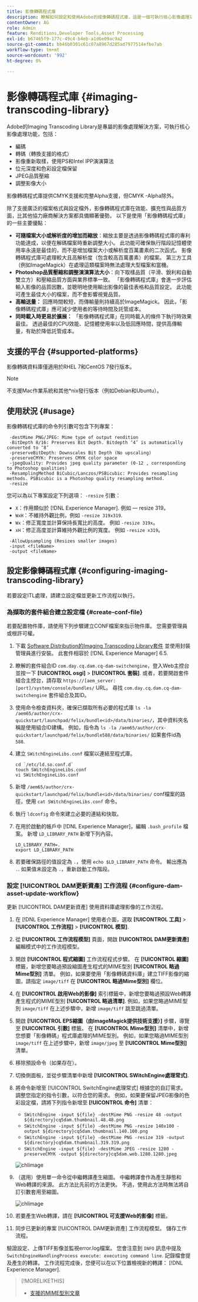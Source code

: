 ```yaml
---
title: 影像轉碼程式庫
description: 瞭解如何設定和使用Adobe的成像轉碼程式庫，這是一個可執行核心影像處理功能（包括編碼、轉碼、影像重新取樣和影像大小調整）的影像處理解決方案。
contentOwner: AG
role: Admin
feature: Renditions,Developer Tools,Asset Processing
exl-id: b67465f9-177c-49c4-b4eb-a1d6e09ac9a2
source-git-commit: bb46b0301c61c07a8967d285ad7977514efbe7ab
workflow-type: tm+mt
source-wordcount: '992'
ht-degree: 0%

---
```


# 影像轉碼程式庫 {#imaging-transcoding-library}

Adobe的Imaging Transcoding Library是專屬的影像處理解決方案，可執行核心影像處理功能，包括：

* 編碼
* 轉碼（轉換支援的格式）
* 影像重新取樣，使用PS和Intel IPP演演算法
* 位元深度和色彩設定檔保留
* JPEG品質壓縮
* 調整影像大小

影像轉碼程式庫提供CMYK支援和完整Alpha支援，但CMYK -Alpha除外。

除了支援廣泛的檔案格式與設定檔外，影像轉碼程式庫在效能、擴充性與品質方面，比其他協力廠商解決方案都具備顯著優勢。 以下是使用「影像轉碼程式庫」的一些主要優點：

* **可隨檔案大小或解析度的增加而縮放**：縮放主要是透過影像轉碼程式庫的專利功能達成，以便在解碼檔案時重新調整大小。 此功能可確保執行階段記憶體使用率永遠是最佳的，而不是增加檔案大小或解析度百萬畫素的二次函式。 影像轉碼程式庫可處理較大且高解析度（包含較高百萬畫素）的檔案。 第三方工具（例如ImageMagick）在處理這類檔案時無法處理大型檔案和當機。
* **Photoshop品質壓縮和調整演演算法大小**：向下取樣品質（平滑、銳利和自動雙立方）和壓縮品質方面與業界標準一致。 「影像轉碼程式庫」會進一步評估輸入影像的品質因數，並聰明地使用輸出影像的最佳表格和品質設定。 此功能可產生最佳大小的檔案，而不會影響視覺品質。
* **高輸送量：** 回應時間較短，而傳輸量則持續高於ImageMagick。 因此，「影像轉碼程式庫」應可減少使用者的等待時間及託管成本。
* **同時載入時更易於擴展：** 「影像轉碼程式庫」在同時載入的條件下執行時效果最佳。 透過最佳的CPU效能、記憶體使用率以及低回應時間，提供高傳輸量，有助於降低託管成本。

## 支援的平台 {#supported-platforms}

影像轉碼資料庫僅適用於RHEL 7和CentOS 7發行版本。

>[!NOTE]
>
>不支援Mac作業系統和其他*nix發行版本（例如Debian和Ubuntu）。

## 使用狀況 {#usage}

影像轉碼程式庫的命令列引數可包含下列專案：

```shell
 -destMime PNG/JPEG: Mime type of output rendition
 -BitDepth 8/16: Preserves Bit Depth. Bitdepth ‘4’ is automatically converted to ‘8’
 -preserveBitDepth: Downscales Bit Depth (No upscaling)
 -preserveCMYK: Preserves CMYK color space
 -jpegQuality: Provides jpeg quality parameter (0-12 , corresponding to Photoshop qualities)
 -ResamplingMethod BiCubic/Lanczos/PSBicubic: Provides resampling methods. PSBicubic is a Photoshop quality resampling method.
 -resize
```

您可以為以下專案設定下列選項： `-resize` 引數：

* `X`：作用類似於 [!DNL Experience Manager]. 例如 — resize 319。
* `WxH`：不維持外觀比例，例如 `-resize 319x319`.
* `Wx`：修正寬度並計算保持長寬比的高度。 例如 `-resize 319x`。
* `xH`：修正高度並計算維持外觀比例的寬度。 例如 `-resize x319`。

```shell
 -AllowUpsampling (Resizes smaller images)
 -input <fileName>
 -output <fileName>
```

## 設定影像轉碼程式庫 {#configuring-imaging-transcoding-library}

若要設定ITL處理，請建立設定檔並更新工作流程以執行。

### 為擷取的套件組合建立設定檔 {#create-conf-file}

若要配置物件庫，請使用下列步驟建立CONF檔案來指示物件庫。 您需要管理員或根許可權。

1. 下載 [Software Distribution的Imaging Transcoding Library套件](https://experience.adobe.com/#/downloads/content/software-distribution/en/aem.html?package=/content/software-distribution/en/details.html/content/dam/aem/public/adobe/packages/aem630/product/assets/aem-assets-imaging-transcoding-library-pkg) 並使用封裝管理員進行安裝。 此套件相容於 [!DNL Experience Manager] 6.5.

1. 瞭解的套件組合ID `com.day.cq.dam.cq-dam-switchengine`，登入Web主控台並按一下 **[!UICONTROL osgi]** > **[!UICONTROL 套裝]**. 或者，若要開啟套件組合主控台，請存取 `https://[aem_server:[port]/system/console/bundles/` URL。 尋找 `com.day.cq.dam.cq-dam-switchengine` 套件組合及其ID。

1. 使用命令檢查資料夾，確保已擷取所有必要的程式庫 `ls -la /aem65/author/crx-quickstart/launchpad/felix/bundle<id>/data/binaries/`，其中資料夾名稱是使用組合ID建構。 例如，指令為 `ls -la /aem65/author/crx-quickstart/launchpad/felix/bundle588/data/binaries/` 如果套件id為 `588`.

1. 建立 `SWitchEngineLibs.conf` 檔案以連結至程式庫。

   ```shell
   cd `/etc/ld.so.conf.d`
   touch SWitchEngineLibs.conf
   vi SWitchEngineLibs.conf
   ```

1. 新增 `/aem65/author/crx-quickstart/launchpad/felix/bundle<id>/data/binaries/` conf檔案的路徑，使用 `cat SWitchEngineLibs.conf` 命令。

1. 執行 `ldconfig` 命令來建立必要的連結和快取。

1. 在用於啟動的帳戶中 [!DNL Experience Manager]，編輯 `.bash_profile` 檔案。 新增 `LD_LIBRARY_PATH` 新增下列內容。

   ```shell
   LD_LIBRARY_PATH=.
   export LD_LIBRARY_PATH
   ```

1. 若要確保路徑的值設定為 `.`，使用 `echo $LD_LIBRARY_PATH` 命令。 輸出應為 `.`. 如果值未設定為 `.`，重新啟動工作階段。

### 設定 [!UICONTROL DAM更新資產] 工作流程 {#configure-dam-asset-update-workflow}

更新 [!UICONTROL DAM更新資產] 使用資料庫處理影像的工作流程。

1. 在 [!DNL Experience Manager] 使用者介面，選取 **[!UICONTROL 工具]** > **[!UICONTROL 工作流程]** > **[!UICONTROL 模型]**.

1. 從 **[!UICONTROL 工作流程模型]** 頁面，開啟 **[!UICONTROL DAM更新資產]** 編輯模式中的工作流程模型。

1. 開啟 **[!UICONTROL 程式縮圖]** 工作流程程式步驟。 在 **[!UICONTROL 縮圖]** 標籤，新增您要略過預設縮圖產生程式的MIME型別 **[!UICONTROL 略過Mime型別]** 清單。
例如，如果要使用「影像轉碼資料庫」建立TIFF影像的縮圖，請指定 `image/tiff` 在 **[!UICONTROL 略過Mime型別]** 欄位。

1. 在 **[!UICONTROL 啟用Web的影像]** 索引標籤中，新增您要略過預設Web轉譯產生程式的MIME型別 **[!UICONTROL 略過清單]**. 例如，如果您略過MIME型別 `image/tiff` 在上述步驟中，新增 `image/tiff` 跳至跳過清單。

1. 開啟 **[!UICONTROL EPS縮圖（由ImageMagick提供技術支援）]** 步驟，導覽至 **[!UICONTROL 引數]** 標籤。 在 **[!UICONTROL Mime型別]** 清單中，新增您想要「影像轉碼」程式庫處理的MIME型別。 例如，如果您略過MIME型別 `image/tiff` 在上述步驟中，新增 `image/jpeg` 至 **[!UICONTROL Mime型別]** 清單。

1. 移除預設命令（如果存在）。

1. 切換側面板，並從步驟清單中新增 **[!UICONTROL SWitchEngine處理常式]**.

1. 將命令新增至 [!UICONTROL SwitchEngine處理常式] 根據您的自訂需求。 調整您指定的指令引數，以符合您的需求。 例如，如果要保留JPEG影像的色彩設定檔，請將下列指令新增至 **[!UICONTROL 命令]** 清單：

   * `SWitchEngine -input ${file} -destMime PNG -resize 48 -output ${directory}cq5dam.thumbnail.48.48.png`
   * `SWitchEngine -input ${file} -destMime PNG -resize 140x100 -output ${directory}cq5dam.thumbnail.140.100.png`
   * `SWitchEngine -input ${file} -destMime PNG -resize 319 -output ${directory}cq5dam.thumbnail.319.319.png`
   * `SWitchEngine -input ${file} -destMime JPEG -resize 1280 -preserveCMYK -output ${directory}cq5dam.web.1280.1280.jpeg`

   ![chlimage](assets/chlimage_1-199.png)

1. （選用）使用單一命令從中繼轉譯產生縮圖。 中繼轉譯會作為產生靜態和Web轉譯的來源。 此方法比先前的方法更快。 不過，使用此方法時無法將自訂引數套用至縮圖。

   ![chlimage](assets/chlimage_1-200.png)

1. 若要產生Web轉譯，請在 **[!UICONTROL 可支援Web的影像]** 標籤。

1. 同步已更新的專案 [!UICONTROL DAM更新資產] 工作流程模型。 儲存工作流程。

驗證設定、上傳TIFF影像並監視error.log檔案。 您會注意到 `INFO` 訊息中提及 `SwitchEngineHandlingProcess execute: executing command line`. 記錄檔會提及產生的轉譯。 工作流程完成後，您便可以在以下位置檢視新的轉譯： [!DNL Experience Manager].

>[!MORELIKETHIS]
>
>* [支援的MIME型別文章](assets-formats.md#supported-image-transcoding-library)

